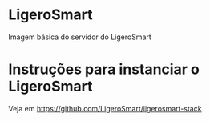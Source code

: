 # LigeroSmart

Imagem básica do servidor do LigeroSmart

# Instruções para instanciar o LigeroSmart

Veja em https://github.com/LigeroSmart/ligerosmart-stack

